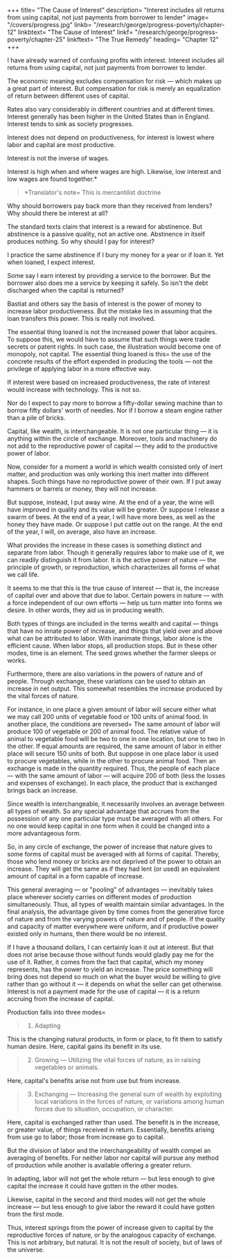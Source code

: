 +++
title=  "The Cause of Interest"
description=  "Interest includes all returns from using capital, not just payments from borrower to lender"
image=  "/covers/progress.jpg"
linkb=  "/research/george/progress-poverty/chapter-12"
linkbtext=  "The Cause of Interest"
linkf=  "/research/george/progress-poverty/chapter-25"
linkftext=  "The True Remedy"
heading=  "Chapter 12"
+++ 

I have already warned of confusing profits with interest. Interest includes all returns from using capital, not just payments from borrower to lender.

The economic meaning excludes compensation for risk — which makes up a great part of interest. But compensation for risk is merely an equalization of return between different uses of capital. 

Rates also vary considerably in different countries and at different times. Interest generally has been higher in the United States than in England. Interest tends to sink as society progresses.

Interest does not depend on productiveness, for interest is lowest where labor and capital are most productive. 

Interest is not the inverse of wages.

Interest is high when and where wages are high. Likewise, low interest and low wages are found together.*

> *Translator's note=  This is mercantilist doctrine

Why should borrowers pay back more than they received from lenders? Why should there be interest at all?

The standard texts claim that interest is a reward for abstinence. But abstinence is a passive quality, not an active one. Abstinence in itself produces nothing. So why should I pay for interest? 

I practice the same abstinence if I bury my money for a year or if loan it. Yet when loaned, I expect interest.

Some say I earn interest by providing a service to the borrower. But the borrower also does me a service by keeping it safely. So isn't the debt discharged when the capital is returned?

<!-- Under some conditions, such a service may be very valuable. Many forms of capital must be constantly maintained, an onerous task if there is no immediate use for them. The secure preservation, the maintenance, or the restoration of capital is an offset to its use.  -->

<!-- Accumulation is the purpose of abstinence. It can do no more. In fact, by itself, it can't even do this. Think how much wealth would disappear in just a few years if we simply abstained from using it! -->

Bastiat and others say the basis of interest is the power of money to increase labor productiveness. But the mistake lies in assuming that the loan transfers this power. This is really not involved.

<!-- But this is not the basis in justice or in fact. 
A fallacy allows it to pass as conclusive to those who do not stop to analyze it. It is true that tools increase labor's productive power.  -->

The essential thing loaned is not the increased power that labor acquires. To suppose this, we would have to assume that such things were trade secrets or patent rights. In such case, the illustration would become one of monopoly, not capital. The essential thing loaned is this=  the use of the concrete results of the effort expended in producing the tools — not the privilege of applying labor in a more effective way.

If interest were based on increased productiveness, the rate of interest would increase with technology. This is not so. 

Nor do I expect to pay more to borrow a fifty-dollar sewing machine than to borrow fifty dollars' worth of needles. Nor if I borrow a steam engine rather than a pile of bricks.

Capital, like wealth, is interchangeable. It is not one particular thing — it is anything within the circle of exchange. Moreover, tools and machinery do not add to the reproductive power of capital — they add to the productive power of labor.

Now, consider for a moment a world in which wealth consisted only of inert matter, and production was only working this inert matter into different shapes. Such things have no reproductive power of their own. If I put away hammers or barrels or money, they will not increase.

But suppose, instead, I put away wine. At the end of a year, the wine will have improved in quality and its value will be greater. Or suppose I release a swarm of bees. At the end of a year, I will have more bees, as well as the honey they have made. Or suppose I put cattle out on the range. At the end of the year, I will, on average, also have an increase.

What provides the increase in these cases is something distinct and separate from labor. Though it generally requires labor to make use of it, we can readily distinguish it from labor. It is the active power of nature — the principle of growth, or reproduction, which characterizes all forms of what we call life.

It seems to me that this is the true cause of interest — that is, the increase of capital over and above that due to labor. Certain powers in nature — with a force independent of our own efforts — help us turn matter into forms we desire. In other words, they aid us in producing wealth.

Both types of things are included in the terms wealth and capital — things that have no innate power of increase, and things that yield over and above what can be attributed to labor. With inanimate things, labor alone is the efficient cause. When labor stops, all production stops. But in these other modes, time is an element. The seed grows whether the farmer sleeps or works.

Furthermore, there are also variations in the powers of nature and of people. Through exchange, these variations can be used to obtain an increase in net output. This somewhat resembles the increase produced by the vital forces of nature.

For instance, in one place a given amount of labor will secure either what we may call 200 units of vegetable food or 100 units of animal food. In another place, the conditions are reversed=  The same amount of labor will produce 100 of vegetable or 200 of animal food. The relative value of animal to vegetable food will be two to one in one location, but one to two in the other. If equal amounts are required, the same amount of labor in either place will secure 150 units of both. But suppose in one place labor is used to procure vegetables, while in the other to procure animal food. Then an exchange is made in the quantity required. Thus, the people of each place — with the same amount of labor — will acquire 200 of both (less the losses and expenses of exchange). In each place, the product that is exchanged brings back an increase.

Since wealth is interchangeable, it necessarily involves an average between all types of wealth. So any special advantage that accrues from the possession of any one particular type must be averaged with all others. For no one would keep capital in one form when it could be changed into a more advantageous form.

So, in any circle of exchange, the power of increase that nature gives to some forms of capital must be averaged with all forms of capital. Thereby, those who lend money or bricks are not deprived of the power to obtain an increase. They will get the same as if they had lent (or used) an equivalent amount of capital in a form capable of increase.

This general averaging — or "pooling" of advantages — inevitably takes place wherever society carries on different modes of production simultaneously. Thus, all types of wealth maintain similar advantages. In the final analysis, the advantage given by time comes from the generative force of nature and from the varying powers of nature and of people. If the quality and capacity of matter everywhere were uniform, and if productive power existed only in humans, then there would be no interest.

If I have a thousand dollars, I can certainly loan it out at interest. But that does not arise because those without funds would gladly pay me for the use of it. Rather, it comes from the fact that capital, which my money represents, has the power to yield an increase. The price something will bring does not depend so much on what the buyer would be willing to give rather than go without it — it depends on what the seller can get otherwise. Interest is not a payment made for the use of capital — it is a return accruing from the increase of capital.

Production falls into three modes= 

> 1. Adapting 

This is the changing natural products, in form or place, to fit them to satisfy human desire. Here, capital gains its benefit in its use.


> 2. Growing — Utilizing the vital forces of nature, as in raising vegetables or animals.

Here, capital's benefits arise not from use but from increase.

> 3. Exchanging — Increasing the general sum of wealth by exploiting local variations in the forces of nature, or variations among human forces due to situation, occupation, or character.

Here, capital is exchanged rather than used. The benefit is in the increase, or greater value, of things received in return. Essentially, benefits arising from use go to labor; those from increase go to capital.

But the division of labor and the interchangeability of wealth compel an averaging of benefits. For neither labor nor capital will pursue any method of production while another is available offering a greater return.

In adapting, labor will not get the whole return — but less enough to give capital the increase it could have gotten in the other modes. 

Likewise, capital in the second and third modes will not get the whole increase — but less enough to give labor the reward it could have gotten from the first mode.

Thus, interest springs from the power of increase given to capital by the reproductive forces of nature, or by the analogous capacity of exchange. This is not arbitrary, but natural. It is not the result of society, but of laws of the universe.